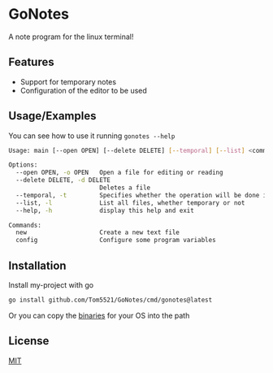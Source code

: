 # GoNotes

A note program for the linux terminal!

## Features

- Support for temporary notes
- Configuration of the editor to be used

## Usage/Examples

You can see how to use it running `gonotes --help`

```bash
Usage: main [--open OPEN] [--delete DELETE] [--temporal] [--list] <command> [<args>]

Options:
  --open OPEN, -o OPEN   Open a file for editing or reading
  --delete DELETE, -d DELETE
                         Deletes a file
  --temporal, -t         Specifies whether the operation will be done in the temporary or constant directory.
  --list, -l             List all files, whether temporary or not
  --help, -h             display this help and exit

Commands:
  new                    Create a new text file
  config                 Configure some program variables
```

## Installation

Install my-project with go

```bash
go install github.com/Tom5521/GoNotes/cmd/gonotes@latest
```

Or you can copy the [binaries](https://github.com/Tom5521/GoNotes/releases/latest) for your OS into the path

## License

[MIT](https://choosealicense.com/licenses/mit/)
